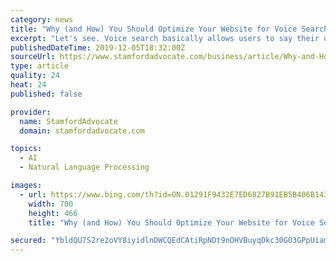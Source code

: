 ```yaml
---
category: news
title: "Why (and How) You Should Optimize Your Website for Voice Search"
excerpt: "Let's see. Voice search basically allows users to say their queries out loud rather than typing them into the search box to get the results. The speech-recognition technology precisely understands what users are saying and then delivers the best-matching results orally. Reports estimate that about 41 percent of adults perform at least one voice ..."
publishedDateTime: 2019-12-05T18:32:00Z
sourceUrl: https://www.stamfordadvocate.com/business/article/Why-and-How-You-Should-Optimize-Your-Website-14884459.php
type: article
quality: 24
heat: 24
published: false

provider:
  name: StamfordAdvocate
  domain: stamfordadvocate.com

topics:
  - AI
  - Natural Language Processing

images:
  - url: https://www.bing.com/th?id=ON.01291F9432E7ED6827B91EB5B406B143
    width: 700
    height: 466
    title: "Why (and How) You Should Optimize Your Website for Voice Search"

secured: "YbldQU7S2re2oVY8iyidlnDWCQEdCAtiRpNDt9nOHVBuyqDkc30GO3GPpUiamvlJBmbA70por+jp8P65UNE4FHof4ftT+FOGVVsgfOhKXQCUPz9IxKDa3VTmzDkI/C0wwW30KPiRiGRLSLEneHf4xBJdWlhFO/x2zz4R/BKYo8WQaYvB0Yvpe+E3SxiupdlpCV8OWRg24sFEnuQXeJhlVLYXgSACT7EubUmYPQHGAJsvKCA9EYlO+Okh17Kx4F/mU3YjF4S5xjd698s74xKXCw==;oAiUY5cbIjSGyp15MXRHRw=="
---
```


